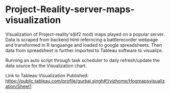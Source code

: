 # Project-Reality-server-maps-visualization
Visualization of Project-reality's(bf2 mod) maps played on a popular server. Data is scraped from backend html referncing a battlerecorder webpage and transformed in R languange and loaded to google spreadsheets. Then data from spreadsheet is further imported to Tableau software to visualize. 

Running an auto script through task scheduler to daily refresh/update the data source for the Visualization chart.

Link to Tableau Visualization Published: https://public.tableau.com/profile/gurbaj.singh#!/vizhome/Hogmapsvisualization/Sheet1
